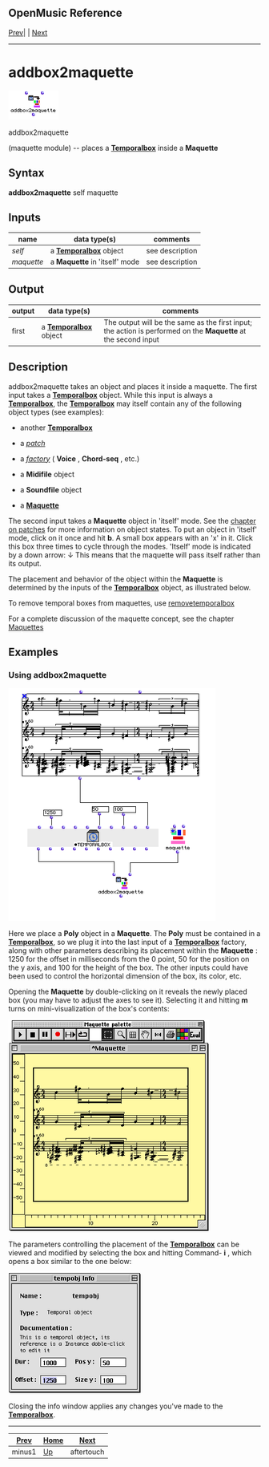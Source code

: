 OpenMusic Reference  
---  
[Prev](minus1)| | [Next](aftertouch)  
  
* * *

# addbox2maquette

![](figures/functions/maquette/addbox2maquette.png)

  
  
addbox2maquette  
  
(maquette module) \-- places a [**Temporalbox**](temporalbox) inside a
**Maquette**  

## Syntax

   **addbox2maquette**  self maquette  

## Inputs

name| data type(s)| comments  
---|---|---  
  _self_ |  a [**Temporalbox**](temporalbox) object| see description  
  _maquette_ |  a **Maquette** in 'itself' mode| see description  
  
## Output

output| data type(s)| comments  
---|---|---  
first| a [**Temporalbox**](temporalbox) object| The output will be the same as the first input; the action is performed on the **Maquette** at the second input  
  
## Description

 addbox2maquette  takes an object and places it inside a maquette. The first
input takes a [**Temporalbox**](temporalbox) object. While this input is
always a [**Temporalbox**](temporalbox), the
[**Temporalbox**](temporalbox) may itself contain any of the following
object types (see examples):

  * another [**Temporalbox**](temporalbox)

  * a [_patch_](glossary#PATCH)

  * a [_factory_](glossary#FACTORY) ( **Voice** , **Chord-seq** , etc.)

  * a **Midifile** object

  * a **Soundfile** object

  * a [**Maquette**](glossary#MAQUETTE)

The second input takes a **Maquette** object in 'itself' mode. See the
[chapter on patches](concepts.patches) for more information on object
states. To put an object in 'itself' mode, click on it once and hit **b**. A
small box appears with an 'x' in it. Click this box three times to cycle
through the modes. 'Itself' mode is indicated by a down arrow: ↓ This means
that the maquette will pass itself rather than its output.

The placement and behavior of the object within the **Maquette** is determined
by the inputs of the [**Temporalbox**](temporalbox) object, as
illustrated below.

To remove temporal boxes from maquettes, use
[ removetemporalbox ](removetemporalbox)

For a complete discussion of the maquette concept, see the chapter
[Maquettes](concepts.maquettes)

## Examples

### Using  addbox2maquette 

![](figures/functions/maquette/addbox2maquetteEX1.png)

Here we place a **Poly** object in a **Maquette**. The **Poly** must be
contained in a [**Temporalbox**](temporalbox), so we plug it into the
last input of a [**Temporalbox**](temporalbox) factory, along with other
parameters describing its placement within the **Maquette** : 1250 for the
offset in milliseconds from the 0 point, 50 for the position on the y axis,
and 100 for the height of the box. The other inputs could have been used to
control the horizontal dimension of the box, its color, etc.

Opening the **Maquette** by double-clicking on it reveals the newly placed box
(you may have to adjust the axes to see it). Selecting it and hitting **m**
turns on mini-visualization of the box's contents:

![](figures/functions/maquette/addbox2maquetteEX2.png)

The parameters controlling the placement of the
[**Temporalbox**](temporalbox) can be viewed and modified by selecting
the box and hitting Command- **i** , which opens a box similar to the one
below:

![](figures/functions/maquette/addbox2maquetteEX3.png)

Closing the info window applies any changes you've made to the
[**Temporalbox**](temporalbox).

* * *

[Prev](minus1)| [Home](index)| [Next](aftertouch)  
---|---|---  
minus1| [Up](funcref.main)| aftertouch

